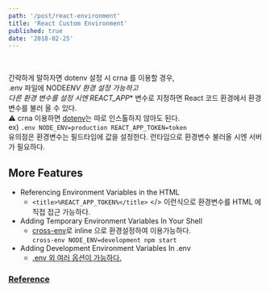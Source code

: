 ```yaml
---
path: '/post/react-environment'
title: 'React Custom Environment'
published: true
date: '2018-02-25'
---
```


</br>

간략하게 말하자면 dotenv 설정 시 crna 를 이용할 경우, </br>.env 파일에 NODE*ENV 환경 설정 가능하고 </br>다른 환경 변수를 설정 시엔 REACT_APP*\* 변수로 지정하면 React 코드 환경에서 환경변수를 불러 올 수 있다. </br>
:warning: crna 이용하면 [dotenv](https://github.com/motdotla/dotenv)는 따로 인스톨하지 않아도 된다. </br>
ex) `.env NODE_ENV=production REACT_APP_TOKEN=token` </br>
유의점은 환경변수는 필드타임에 값을 설정한다.
런타임으로 환경변수 불러올 시엔 서버가 필요하다.
</br>

## More Features

* Referencing Environment Variables in the HTML
  * `<title>%REACT_APP_TOKEN%</title>` </>
    이런식으로 환경변수를 HTML 에 직접 접근 가능하다.
* Adding Temporary Environment Variables In Your Shell
  * [cross-env](https://github.com/kentcdodds/cross-env)로 inline 으로 환경설정하여 이용가능하다. </br>
    `cross-env NODE_ENV=development npm start`
* Adding Development Environment Variables In .env
  * [.env 외 여러 옵션이 가능하다.](https://github.com/facebook/create-react-app/blob/next/packages/react-scripts/template/README.md#adding-development-environment-variables-in-env)

### [Reference](https://github.com/facebook/create-react-app/blob/next/packages/react-scripts/template/README.md#adding-custom-environment-variables)
